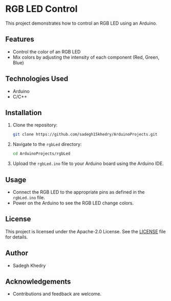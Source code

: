 # RGB LED Control

This project demonstrates how to control an RGB LED using an Arduino.

## Features
- Control the color of an RGB LED
- Mix colors by adjusting the intensity of each component (Red, Green, Blue)

## Technologies Used
- Arduino
- C/C++

## Installation
1. Clone the repository:
    ```sh
    git clone https://github.com/sadegh15khedry/ArduinoProjects.git
    ```
2. Navigate to the `rgbLed` directory:
    ```sh
    cd ArduinoProjects/rgbLed
    ```
3. Upload the `rgbLed.ino` file to your Arduino board using the Arduino IDE.

## Usage
- Connect the RGB LED to the appropriate pins as defined in the `rgbLed.ino` file.
- Power on the Arduino to see the RGB LED change colors.

## License
This project is licensed under the Apache-2.0 License. See the [LICENSE](LICENSE) file for details.

## Author
- Sadegh Khedry

## Acknowledgements
- Contributions and feedback are welcome.
